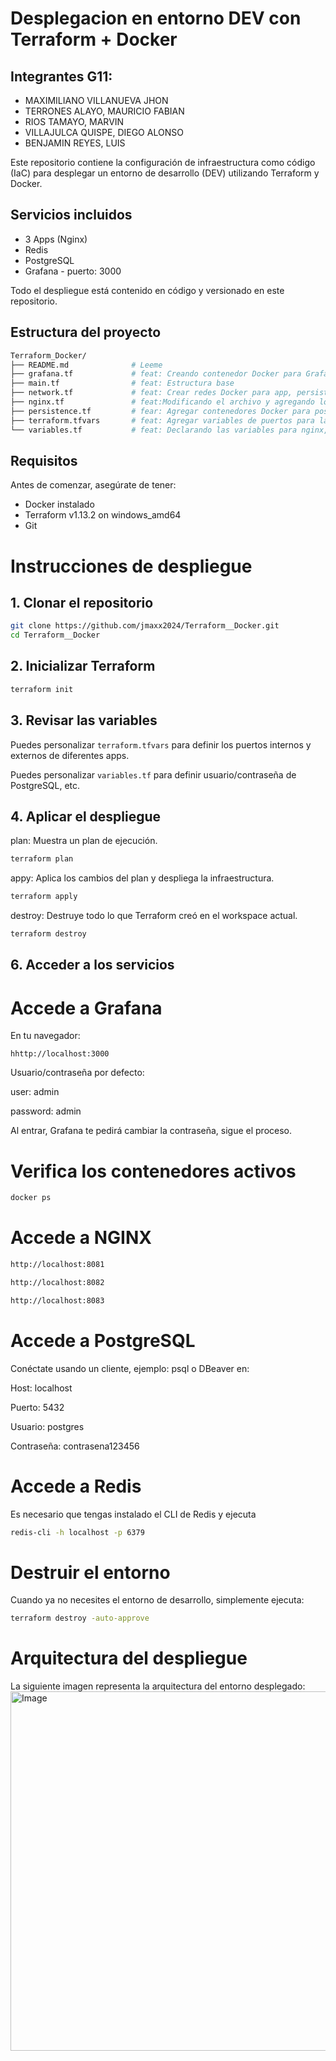 # Desplegacion en entorno DEV con Terraform + Docker

## Integrantes G11:

- MAXIMILIANO VILLANUEVA JHON
- TERRONES ALAYO, MAURICIO FABIAN
- RIOS TAMAYO, MARVIN
- VILLAJULCA QUISPE, DIEGO ALONSO
- BENJAMIN REYES, LUIS

Este repositorio contiene la configuración de infraestructura como código (IaC) para desplegar un entorno de desarrollo (DEV) utilizando Terraform y Docker.

## Servicios incluidos
- 3 Apps (Nginx)
- Redis
- PostgreSQL
- Grafana - puerto: 3000

Todo el despliegue está contenido en código y versionado en este repositorio.

## Estructura del proyecto

```bash
Terraform_Docker/
├── README.md              # Leeme
├── grafana.tf             # feat: Creando contenedor Docker para Grafana
├── main.tf                # feat: Estructura base
├── network.tf             # feat: Crear redes Docker para app, persistence y monitoreo
├── nginx.tf               # feat:Modificando el archivo y agregando los dos contenedores nginx (app2 y app3)
├── persistence.tf         # fear: Agregar contenedores Docker para postgre y redis
├── terraform.tfvars       # feat: Agregar variables de puertos para las aplicaciones nginx, redis, postgres, redis
└── variables.tf           # feat: Declarando las variables para nginx, redis, postgres, grafana
```

## Requisitos
Antes de comenzar, asegúrate de tener:
- Docker instalado
- Terraform v1.13.2
  on windows_amd64
- Git

# Instrucciones de despliegue
## 1. Clonar el repositorio

```bash
git clone https://github.com/jmaxx2024/Terraform__Docker.git
cd Terraform__Docker
```

## 2. Inicializar Terraform

```bash
terraform init
```

## 3. Revisar las variables

Puedes personalizar ```terraform.tfvars``` para definir los puertos internos y externos de diferentes apps.

Puedes personalizar ```variables.tf``` para definir usuario/contraseña de PostgreSQL, etc.

## 4. Aplicar el despliegue
plan: Muestra un plan de ejecución.
```bash
terraform plan
```
appy: Aplica los cambios del plan y despliega la infraestructura.
```bash
terraform apply
```
destroy: Destruye todo lo que Terraform creó en el workspace actual.
```bash
terraform destroy
```

## 6. Acceder a los servicios

# Accede a Grafana
En tu navegador:
```bas
hhttp://localhost:3000
```

Usuario/contraseña por defecto:

user: admin

password: admin

Al entrar, Grafana te pedirá cambiar la contraseña, sigue el proceso.

# Verifica los contenedores activos
```bash
docker ps
```

# Accede a NGINX
```bash
http://localhost:8081

http://localhost:8082

http://localhost:8083
```

# Accede a PostgreSQL

Conéctate usando un cliente, ejemplo: psql o DBeaver en:

Host: localhost

Puerto: 5432

Usuario: postgres

Contraseña: contrasena123456

# Accede a Redis

  Es necesario que tengas instalado el CLI de Redis y ejecuta

```bash
redis-cli -h localhost -p 6379
```

# Destruir el entorno
Cuando ya no necesites el entorno de desarrollo, simplemente ejecuta:

```bash
terraform destroy -auto-approve
```

# Arquitectura del despliegue
La siguiente imagen representa la arquitectura del entorno desplegado:
<img width="772" height="575" alt="Image" src="https://github.com/user-attachments/assets/341f6b2d-ef8b-4810-be49-4ecda438403a" />
